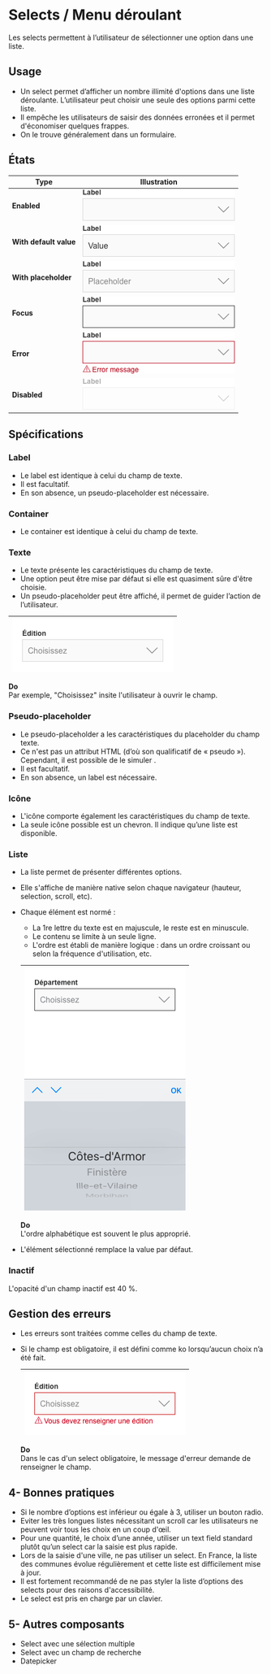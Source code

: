 # Selects / Menu déroulant

Les selects permettent à l’utilisateur de sélectionner une option dans une liste.


## Usage

- Un select permet d’afficher un nombre illimité d'options dans une liste déroulante. L’utilisateur peut choisir une seule des options parmi cette liste.
- Il empêche les utilisateurs de saisir des données erronées et il permet d'économiser quelques frappes.
- On le trouve généralement dans un formulaire.

## États


Type | Illustration
------------ | ------------- |
**Enabled** | ![select__enabled](design/select__enabled.png)
**With default value** |![select__with-default-value](design/select__with-default-value.png)
**With placeholder** |![select__with-placeholder](design/select__with-placeholder.png)
**Focus** |![select__focus](design/select__focus.png)
**Error** |![select__error](design/select__error.png)
**Disabled** |![select__disabled](design/select__disabled.png)

## Spécifications

### Label

- Le label est identique à celui du champ de texte.
- Il est facultatif.
- En son absence, un pseudo-placeholder est nécessaire.

### Container

- Le container est identique à celui du champ de texte.

### Texte

- Le texte présente les caractéristiques du champ de texte.
- Une option peut être mise par défaut si elle est quasiment sûre d'être choisie.
- Un pseudo-placeholder peut être affiché, il permet de guider l’action de l’utilisateur.


<div class="do-dont">
<div class="do">

![select__ex__default](design/select__ex__default.png) |
------------ |
**Do** <br/> Par exemple, "Choisissez" insite l'utilisateur à ouvrir le champ.

 </div>
 </div>


### Pseudo-placeholder

- Le pseudo-placeholder a les caractéristiques du placeholder du champ texte.
- Ce n'est pas un attribut HTML (d’où son qualificatif de «&nbsp;pseudo&nbsp;»). Cependant, il est possible de le simuler .
- Il est facultatif.
- En son absence, un label est nécessaire.

### Icône

- L'icône comporte également les caractéristiques du champ de texte.
- La seule icône possible est un chevron. Il indique qu’une liste est disponible.


### Liste

- La liste permet de présenter différentes options.
- Elle s'affiche de manière native selon chaque navigateur (hauteur, selection, scroll, etc).
- Chaque élément est normé :
  - La 1re lettre du texte est en majuscule, le reste est en minuscule.
  - Le contenu se limite à un seule ligne.
  - L'ordre est établi de manière logique : dans un ordre croissant ou selon la fréquence d'utilisation, etc.


  <div class="do-dont">
  <div class="do">

  ![select__ex__focus-ios](design/select__ex__focus-ios.png) |
  ------------ |
  **Do** <br/> L'ordre alphabétique est souvent le plus approprié.

   </div>
   </div>


- L'élément sélectionné remplace la value par défaut.

### Inactif
L'opacité d'un champ inactif est 40 %.

## Gestion des erreurs

- Les erreurs sont traitées comme celles du champ de texte.
- Si le champ est obligatoire, il est défini comme ko lorsqu’aucun choix n’a été fait.


  <div class="do-dont">
  <div class="do">

  ![select__ex__error](design/select__ex__error.png) |
  ------------ |
  **Do** <br/> Dans le cas d'un select obligatoire, le message d'erreur demande de renseigner le champ.

   </div>
   </div>



## 4- Bonnes pratiques

- Si le nombre d’options est inférieur ou égale à 3, utiliser un bouton radio.
- Eviter les très longues listes nécessitant un scroll car les utilisateurs ne peuvent voir tous les choix en un coup d'œil.
- Pour une quantité, le choix d’une année, utiliser un text field standard plutôt qu’un select car la saisie est plus rapide.
- Lors de la saisie d'une ville, ne pas utiliser un select. En France, la liste des communes évolue régulièrement et cette liste est difficilement mise à jour.
- Il est fortement recommandé de ne pas styler la liste d’options des selects pour des raisons d'accessibilité.
- Le select est pris en charge par un clavier.


## 5- Autres composants

- Select avec une sélection multiple
- Select avec un champ de recherche
- Datepicker
